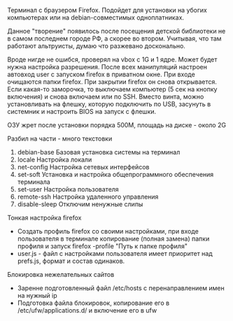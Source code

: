 Терминал с браузером Firefox. Подойдет для установки на убогих компьютерах или на debian-совместимых одноплатниках.

Данное "творение"  появилось после посещения детской библиотеки не в самом последнем городе РФ, а скорее во втором. 
Учитывая, что там работают альтруисты, думаю что разжевано досконально.

Вроде нигде не ошибся, проверял на vbox с 1G и 1 ядре. Может будет нужна настройка разрешения.
После всех манипуляций настроен автовход user с запуском firefox в приватном окне.
При входе очищаются папки firefox.
При закрытии firefox он снова открывается.
Если какая-то заморочка, то выключаем компьютер (5 сек на кнопку включения) и снова включаем или по SSH.
Вместо винта, можно установливать на флешку, которую подключить по USB, засунуть в системник и настроить BIOS на запуск с флешки.

ОЗУ жрет после установки порядка 500М, площадь на диске - около 2G

Разбил на части - много текстовки

1. debian-base Базовая установка системы на терминал
2. locale Настройка локали
3. net-config Настройка сетевых интерфейсов
4. set-soft Установка и настройка общепрограммного обеспечения терминала
5. set-user Настройка пользователя
6. remote-ssh Настройка удаленного управления
7. disable-sleep Отключим ненужные слипы

Тонкая настройка firefox
- Создать профиль firefox со своими настройками, при входе пользователя в терминале копирование (полная замена) папки профиля и запуск firefox -profile "Путь к папке профиля"
- user.js - файл с настройками пользователя имеет приоритет над prefs.js, формат и состав одинаков.

Блокировка нежелательных сайтов
- Заренне подготовленный файл /etc/hosts с перенаправлением имен на нужный ip
- Подготовка файла блокировок, копирование его в /etc/ufw/applications.d/ и включение его в ufw
